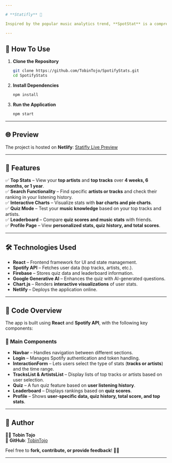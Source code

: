 ```yaml
---

# **Statifly** 🎵  

Inspired by the popular music analytics trend, **SpotStat** is a comprehensive tool for **Spotify users** to explore their listening habits, discover their top artists and tracks, and challenge themselves with a **fun music quiz**.

---
```


## 🚀 **How To Use**  

1. **Clone the Repository**  
   ```bash
   git clone https://github.com/TobinTojo/SpotifyStats.git
   cd SpotifyStats
   ```
2. **Install Dependencies**  
   ```bash
   npm install
   ```
3. **Run the Application**  
   ```bash
   npm start
   ```

---

## 🌐 **Preview**  
The project is hosted on **Netlify**: [Statifly Live Preview](https://mystatify.netlify.app/)  

---

## 🎵 **Features**  

✅ **Top Stats** – View your **top artists** and **top tracks** over **4 weeks, 6 months, or 1 year**.  
✅ **Search Functionality** – Find specific **artists or tracks** and check their ranking in your listening history.  
✅ **Interactive Charts** – Visualize stats with **bar charts and pie charts**.  
✅ **Quiz Mode** – Test your **music knowledge** based on your top tracks and artists.  
✅ **Leaderboard** – Compare **quiz scores and music stats** with friends.  
✅ **Profile Page** – View **personalized stats, quiz history, and total scores**.  

---

## 🛠 **Technologies Used**  

- **React** – Frontend framework for UI and state management.  
- **Spotify API** – Fetches user data (top tracks, artists, etc.).  
- **Firebase** – Stores quiz data and leaderboard information.  
- **Google Generative AI** – Enhances the quiz with AI-generated questions.  
- **Chart.js** – Renders **interactive visualizations** of user stats.  
- **Netlify** – Deploys the application online.  

---

## 📂 **Code Overview**  

The app is built using **React** and **Spotify API**, with the following key components:  

### 📌 **Main Components**  

- **Navbar** – Handles navigation between different sections.  
- **Login** – Manages Spotify authentication and token handling.  
- **InteractionForm** – Lets users select the type of stats (**tracks or artists**) and the time range.  
- **TracksList & ArtistsList** – Display lists of top tracks or artists based on user selection.  
- **Quiz** – A fun quiz feature based on **user listening history**.  
- **Leaderboard** – Displays rankings based on **quiz scores**.  
- **Profile** – Shows **user-specific data, quiz history, total score, and top stats**.  

---

## 👤 **Author**  
👨‍💻 **Tobin Tojo**  
📌 **GitHub**: [TobinTojo](https://github.com/TobinTojo)  

Feel free to **fork, contribute, or provide feedback**! 🚀🎶  

---
